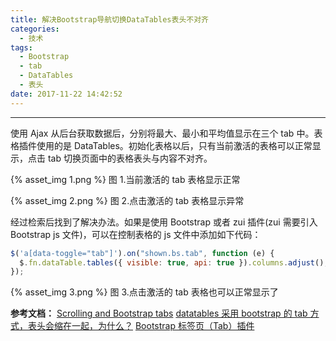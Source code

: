 ```yaml
---
title: 解决Bootstrap导航切换DataTables表头不对齐
categories:
  - 技术
tags:
  - Bootstrap
  - tab
  - DataTables
  - 表头
date: 2017-11-22 14:42:52
---
```


---

使用 Ajax 从后台获取数据后，分别将最大、最小和平均值显示在三个 tab 中。表格插件使用的是 DataTables。初始化表格以后，只有当前激活的表格可以正常显示，点击 tab 切换页面中的表格表头与内容不对齐。

{% asset_img 1.png %}
图 1.当前激活的 tab 表格显示正常

<!-- more -->

{% asset_img 2.png %}
图 2.点击激活的 tab 表格显示异常

经过检索后找到了解决办法。如果是使用 Bootstrap 或者 zui 插件(zui 需要引入 Bootstrap js 文件)，可以在控制表格的 js 文件中添加如下代码：

```js
$('a[data-toggle="tab"]').on("shown.bs.tab", function (e) {
  $.fn.dataTable.tables({ visible: true, api: true }).columns.adjust();
});
```

{% asset_img 3.png %}
图 3.点击激活的 tab 表格也可以正常显示了

**参考文档：**
[Scrolling and Bootstrap tabs](https://datatables.net/examples/api/tabs_and_scrolling.html)
[datatables 采用 bootstrap 的 tab 方式，表头会缩在一起，为什么？](https://github.com/ssy341/datatables-cn/issues/9)
[Bootstrap 标签页（Tab）插件](http://www.runoob.com/bootstrap/bootstrap-tab-plugin.html)
